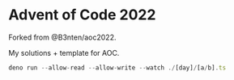 # Advent of Code 2022

Forked from @B3nten/aoc2022.

My solutions + template for AOC.
```ts
deno run --allow-read --allow-write --watch ./[day]/[a/b].ts
```
